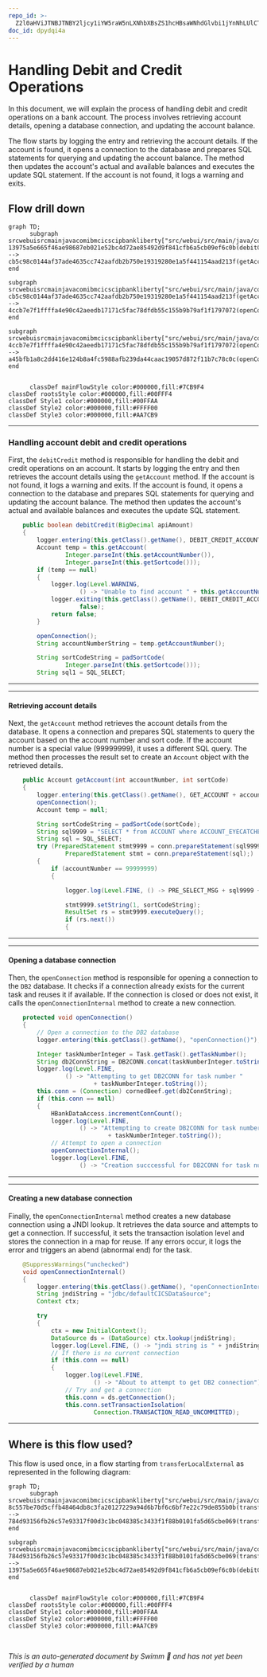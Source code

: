 ```yaml
---
repo_id: >-
  Z2l0aHViJTNBJTNBY2ljcy1iYW5raW5nLXNhbXBsZS1hcHBsaWNhdGlvbi1jYnNhLUlCTS1EZW1vJTNBJTNBU3dpbW0tRGVtbw==
doc_id: dpydqi4a
---
```

# Handling Debit and Credit Operations

In this document, we will explain the process of handling debit and credit operations on a bank account. The process involves retrieving account details, opening a database connection, and updating the account balance.

The flow starts by logging the entry and retrieving the account details. If the account is found, it opens a connection to the database and prepares SQL statements for querying and updating the account balance. The method then updates the account's actual and available balances and executes the update SQL statement. If the account is not found, it logs a warning and exits.

## Flow drill down

```mermaid
graph TD;
      subgraph srcwebuisrcmainjavacomibmcicscipbankliberty["src/webui/src/main/java/com/ibm/cics/cip/bankliberty"]
13975a5e665f46ae98687eb021e52bc4d72ae85492d9f841cfb6a5cb09ef6c0b(debitCredit) --> cb5c98c0144af37ade4635cc742aafdb2b750e19319280e1a5f441154aad213f(getAccount)
end

subgraph srcwebuisrcmainjavacomibmcicscipbankliberty["src/webui/src/main/java/com/ibm/cics/cip/bankliberty"]
cb5c98c0144af37ade4635cc742aafdb2b750e19319280e1a5f441154aad213f(getAccount) --> 4ccb7e7f1ffffa4e90c42aeedb17171c5fac78dfdb55c155b9b79af1f1797072(openConnection)
end

subgraph srcwebuisrcmainjavacomibmcicscipbankliberty["src/webui/src/main/java/com/ibm/cics/cip/bankliberty"]
4ccb7e7f1ffffa4e90c42aeedb17171c5fac78dfdb55c155b9b79af1f1797072(openConnection) --> a45bfb1a8c2dd416e124b8a4fc5988afb239da44caac19057d872f11b7c78c0c(openConnectionInternal)
end


      classDef mainFlowStyle color:#000000,fill:#7CB9F4
classDef rootsStyle color:#000000,fill:#00FFF4
classDef Style1 color:#000000,fill:#00FFAA
classDef Style2 color:#000000,fill:#FFFF00
classDef Style3 color:#000000,fill:#AA7CB9
```

<SwmSnippet path="/src/webui/src/main/java/com/ibm/cics/cip/bankliberty/web/db2/Account.java" line="1000">

---

### Handling account debit and credit operations

First, the <SwmToken path="src/webui/src/main/java/com/ibm/cics/cip/bankliberty/web/db2/Account.java" pos="1000:5:5" line-data="	public boolean debitCredit(BigDecimal apiAmount)">`debitCredit`</SwmToken> method is responsible for handling the debit and credit operations on an account. It starts by logging the entry and then retrieves the account details using the <SwmToken path="src/webui/src/main/java/com/ibm/cics/cip/bankliberty/web/db2/Account.java" pos="1003:9:9" line-data="		Account temp = this.getAccount(">`getAccount`</SwmToken> method. If the account is not found, it logs a warning and exits. If the account is found, it opens a connection to the database and prepares SQL statements for querying and updating the account balance. The method then updates the account's actual and available balances and executes the update SQL statement.

```java
	public boolean debitCredit(BigDecimal apiAmount)
	{
		logger.entering(this.getClass().getName(), DEBIT_CREDIT_ACCOUNT);
		Account temp = this.getAccount(
				Integer.parseInt(this.getAccountNumber()),
				Integer.parseInt(this.getSortcode()));
		if (temp == null)
		{
			logger.log(Level.WARNING,
					() -> "Unable to find account " + this.getAccountNumber());
			logger.exiting(this.getClass().getName(), DEBIT_CREDIT_ACCOUNT,
					false);
			return false;
		}

		openConnection();
		String accountNumberString = temp.getAccountNumber();

		String sortCodeString = padSortCode(
				Integer.parseInt(this.getSortcode()));
		String sql1 = SQL_SELECT;
```

---

</SwmSnippet>

<SwmSnippet path="/src/webui/src/main/java/com/ibm/cics/cip/bankliberty/web/db2/Account.java" line="402">

---

#### Retrieving account details

Next, the <SwmToken path="src/webui/src/main/java/com/ibm/cics/cip/bankliberty/web/db2/Account.java" pos="402:5:5" line-data="	public Account getAccount(int accountNumber, int sortCode)">`getAccount`</SwmToken> method retrieves the account details from the database. It opens a connection and prepares SQL statements to query the account based on the account number and sort code. If the account number is a special value (99999999), it uses a different SQL query. The method then processes the result set to create an <SwmToken path="src/webui/src/main/java/com/ibm/cics/cip/bankliberty/web/db2/Account.java" pos="402:3:3" line-data="	public Account getAccount(int accountNumber, int sortCode)">`Account`</SwmToken> object with the retrieved details.

```java
	public Account getAccount(int accountNumber, int sortCode)
	{
		logger.entering(this.getClass().getName(), GET_ACCOUNT + accountNumber);
		openConnection();
		Account temp = null;

		String sortCodeString = padSortCode(sortCode);
		String sql9999 = "SELECT * from ACCOUNT where ACCOUNT_EYECATCHER LIKE 'ACCT' AND ACCOUNT_SORTCODE like ? order by ACCOUNT_NUMBER DESC";
		String sql = SQL_SELECT;
		try (PreparedStatement stmt9999 = conn.prepareStatement(sql9999);
				PreparedStatement stmt = conn.prepareStatement(sql);)
		{
			if (accountNumber == 99999999)
			{

				logger.log(Level.FINE, () -> PRE_SELECT_MSG + sql9999 + ">");

				stmt9999.setString(1, sortCodeString);
				ResultSet rs = stmt9999.executeQuery();
				if (rs.next())
				{
```

---

</SwmSnippet>

<SwmSnippet path="/src/webui/src/main/java/com/ibm/cics/cip/bankliberty/api/json/HBankDataAccess.java" line="69">

---

#### Opening a database connection

Then, the <SwmToken path="src/webui/src/main/java/com/ibm/cics/cip/bankliberty/api/json/HBankDataAccess.java" pos="69:5:5" line-data="	protected void openConnection()">`openConnection`</SwmToken> method is responsible for opening a connection to the <SwmToken path="src/webui/src/main/java/com/ibm/cics/cip/bankliberty/api/json/HBankDataAccess.java" pos="71:13:13" line-data="		// Open a connection to the DB2 database">`DB2`</SwmToken> database. It checks if a connection already exists for the current task and reuses it if available. If the connection is closed or does not exist, it calls the <SwmToken path="src/webui/src/main/java/com/ibm/cics/cip/bankliberty/api/json/HBankDataAccess.java" pos="87:1:1" line-data="			openConnectionInternal();">`openConnectionInternal`</SwmToken> method to create a new connection.

```java
	protected void openConnection()
	{
		// Open a connection to the DB2 database
		logger.entering(this.getClass().getName(), "openConnection()");

		Integer taskNumberInteger = Task.getTask().getTaskNumber();
		String db2ConnString = DB2CONN.concat(taskNumberInteger.toString());
		logger.log(Level.FINE,
				() -> "Attempting to get DB2CONN for task number "
						+ taskNumberInteger.toString());
		this.conn = (Connection) cornedBeef.get(db2ConnString);
		if (this.conn == null)
		{
			HBankDataAccess.incrementConnCount();
			logger.log(Level.FINE,
					() -> "Attempting to create DB2CONN for task number "
							+ taskNumberInteger.toString());
			// Attempt to open a connection
			openConnectionInternal();
			logger.log(Level.FINE,
					() -> "Creation succcessful for DB2CONN for task number "
```

---

</SwmSnippet>

<SwmSnippet path="/src/webui/src/main/java/com/ibm/cics/cip/bankliberty/api/json/HBankDataAccess.java" line="162">

---

#### Creating a new database connection

Finally, the <SwmToken path="src/webui/src/main/java/com/ibm/cics/cip/bankliberty/api/json/HBankDataAccess.java" pos="163:3:3" line-data="	void openConnectionInternal()">`openConnectionInternal`</SwmToken> method creates a new database connection using a JNDI lookup. It retrieves the data source and attempts to get a connection. If successful, it sets the transaction isolation level and stores the connection in a map for reuse. If any errors occur, it logs the error and triggers an abend (abnormal end) for the task.

```java
	@SuppressWarnings("unchecked")
	void openConnectionInternal()
	{
		logger.entering(this.getClass().getName(), "openConnectionInternal");
		String jndiString = "jdbc/defaultCICSDataSource";
		Context ctx;

		try
		{
			ctx = new InitialContext();
			DataSource ds = (DataSource) ctx.lookup(jndiString);
			logger.log(Level.FINE, () -> "jndi string is " + jndiString);
			// If there is no current connection
			if (this.conn == null)
			{
				logger.log(Level.FINE,
						() -> "About to attempt to get DB2 connection");
				// Try and get a connection
				this.conn = ds.getConnection();
				this.conn.setTransactionIsolation(
						Connection.TRANSACTION_READ_UNCOMMITTED);
```

---

</SwmSnippet>

## Where is this flow used?

This flow is used once, in a flow starting from `transferLocalExternal` as represented in the following diagram:

```mermaid
graph TD;
      subgraph srcwebuisrcmainjavacomibmcicscipbankliberty["src/webui/src/main/java/com/ibm/cics/cip/bankliberty"]
8c557be70d5cffb48464db8c3fa20127229a94d6b7bf6c6bf7e22c79de855b0b(transferLocalExternal):::rootsStyle --> 784d93156fb26c57e93317f00d3c1bc048385c3433f1f88b0101fa5d65cbe069(transferLocalInternal)
end

subgraph srcwebuisrcmainjavacomibmcicscipbankliberty["src/webui/src/main/java/com/ibm/cics/cip/bankliberty"]
784d93156fb26c57e93317f00d3c1bc048385c3433f1f88b0101fa5d65cbe069(transferLocalInternal) --> 13975a5e665f46ae98687eb021e52bc4d72ae85492d9f841cfb6a5cb09ef6c0b(debitCredit)
end


      classDef mainFlowStyle color:#000000,fill:#7CB9F4
classDef rootsStyle color:#000000,fill:#00FFF4
classDef Style1 color:#000000,fill:#00FFAA
classDef Style2 color:#000000,fill:#FFFF00
classDef Style3 color:#000000,fill:#AA7CB9
```

&nbsp;

*This is an auto-generated document by Swimm 🌊 and has not yet been verified by a human*

<SwmMeta version="3.0.0" repo-id="Z2l0aHViJTNBJTNBY2ljcy1iYW5raW5nLXNhbXBsZS1hcHBsaWNhdGlvbi1jYnNhLUlCTS1EZW1vJTNBJTNBU3dpbW0tRGVtbw==" repo-name="cics-banking-sample-application-cbsa-IBM-Demo"></SwmMeta>

